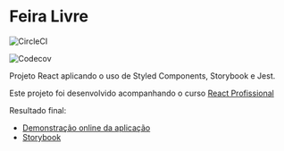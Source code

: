 # Feira Livre

![CircleCI](https://img.shields.io/circleci/build/github/CarolinaMoraes/feira-livre)

![Codecov](https://img.shields.io/codecov/c/github/CarolinaMoraes/feira-livre)

Projeto React aplicando o uso de Styled Components, Storybook e Jest.

Este projeto foi desenvolvido acompanhando o curso [React Profissional](https://nardiniacademy.com)

Resultado final:

- [Demonstração online da aplicação](https://feira-livre.vercel.app/)
- [Storybook](https://main--63605fdad07a6c7d5b4f9ecb.chromatic.com)
